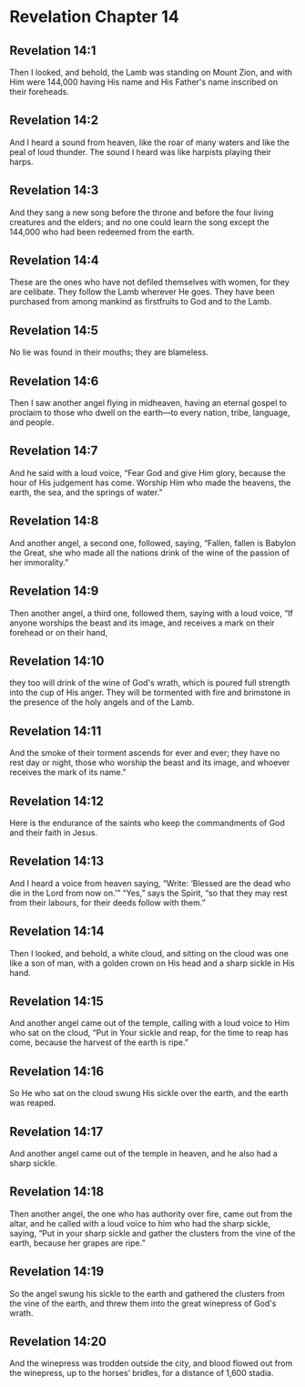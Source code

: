 # Revelation Chapter 14

## Revelation 14:1
Then I looked, and behold, the Lamb was standing on Mount Zion, and with Him were 144,000 having His name and His Father's name inscribed on their foreheads.

## Revelation 14:2
And I heard a sound from heaven, like the roar of many waters and like the peal of loud thunder. The sound I heard was like harpists playing their harps.

## Revelation 14:3
And they sang a new song before the throne and before the four living creatures and the elders; and no one could learn the song except the 144,000 who had been redeemed from the earth.

## Revelation 14:4
These are the ones who have not defiled themselves with women, for they are celibate. They follow the Lamb wherever He goes. They have been purchased from among mankind as firstfruits to God and to the Lamb.

## Revelation 14:5
No lie was found in their mouths; they are blameless.

## Revelation 14:6
Then I saw another angel flying in midheaven, having an eternal gospel to proclaim to those who dwell on the earth—to every nation, tribe, language, and people.

## Revelation 14:7
And he said with a loud voice, “Fear God and give Him glory, because the hour of His judgement has come. Worship Him who made the heavens, the earth, the sea, and the springs of water.”

## Revelation 14:8
And another angel, a second one, followed, saying, “Fallen, fallen is Babylon the Great, she who made all the nations drink of the wine of the passion of her immorality.”

## Revelation 14:9
Then another angel, a third one, followed them, saying with a loud voice, “If anyone worships the beast and its image, and receives a mark on their forehead or on their hand,

## Revelation 14:10
they too will drink of the wine of God's wrath, which is poured full strength into the cup of His anger. They will be tormented with fire and brimstone in the presence of the holy angels and of the Lamb.

## Revelation 14:11
And the smoke of their torment ascends for ever and ever; they have no rest day or night, those who worship the beast and its image, and whoever receives the mark of its name.”

## Revelation 14:12
Here is the endurance of the saints who keep the commandments of God and their faith in Jesus.

## Revelation 14:13
And I heard a voice from heaven saying, “Write: ‘Blessed are the dead who die in the Lord from now on.’” “Yes,” says the Spirit, “so that they may rest from their labours, for their deeds follow with them.”

## Revelation 14:14
Then I looked, and behold, a white cloud, and sitting on the cloud was one like a son of man, with a golden crown on His head and a sharp sickle in His hand.

## Revelation 14:15
And another angel came out of the temple, calling with a loud voice to Him who sat on the cloud, “Put in Your sickle and reap, for the time to reap has come, because the harvest of the earth is ripe.”

## Revelation 14:16
So He who sat on the cloud swung His sickle over the earth, and the earth was reaped.

## Revelation 14:17
And another angel came out of the temple in heaven, and he also had a sharp sickle.

## Revelation 14:18
Then another angel, the one who has authority over fire, came out from the altar, and he called with a loud voice to him who had the sharp sickle, saying, “Put in your sharp sickle and gather the clusters from the vine of the earth, because her grapes are ripe.”

## Revelation 14:19
So the angel swung his sickle to the earth and gathered the clusters from the vine of the earth, and threw them into the great winepress of God's wrath.

## Revelation 14:20
And the winepress was trodden outside the city, and blood flowed out from the winepress, up to the horses’ bridles, for a distance of 1,600 stadia.
